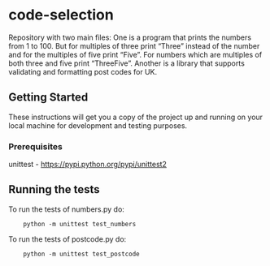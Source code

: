 # code-selection

Repository with two main files: One is a program that prints the numbers from 1 to 100. But for multiples of three print “Three” instead of the number and for the multiples of five print “Five”. For numbers which are multiples of both three and five print “ThreeFive”. Another is a library that supports validating and formatting post codes for UK.

## Getting Started

These instructions will get you a copy of the project up and running on your local machine for development and testing purposes.

### Prerequisites

unittest - https://pypi.python.org/pypi/unittest2

## Running the tests

To run the tests of numbers.py do:
```
	python -m unittest test_numbers
```
To run the tests of postcode.py do:
```
	python -m unittest test_postcode
```

